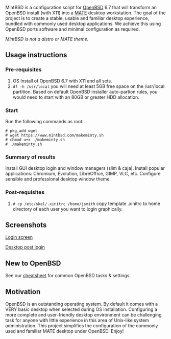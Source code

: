 MintBSD is a configuration script for [OpenBSD](https://openbsd.org "OpenBSD") 6.7 that will transform an OpenBSD install (with X11) into a [MATE](https://mate-desktop.org/ "MATE desktop environment") desktop workstation.  The goal of the project is to create a stable, usable and familiar desktop experience, bundled with commonly used desktop applications.  We achieve this using OpenBSD ports software and minimal configuration as required.

*MintBSD is not a distro or MATE theme.*  

## Usage instructions
### Pre-requisites
1. OS Install of OpenBSD 6.7 with X11 and all sets.
2. `df -h /usr/local` you will need at least 5GB free space on the /usr/local partition.  Based on default OpenBSD installer auto-partion rules, you would need to start with an 80GB or greater HDD allocation.

### Start
Run the following commands as root:
```
# pkg_add wget
# wget https://www.mintbsd.com/makeminty.sh
# chmod u+x ./makeminty.sh
# ./makeminty.sh
```
### Summary of results
Install GUI desktop login and window managers (slim & caja). Install popular applications: Chromium, Evolution, LibreOffice, GIMP, VLC, etc. Configure sensible and professional desktop window theme.

### Post-requisites
1. `# cp /etc/skel/.xinitrc /home/jsmith` copy template .xinitrc to home directory of each user you want to login graphically.

## Screenshots
[Login screen](https://www.mintbsd.com/mintbsd-login-screen.png "mintBSD login screen")

[Desktop post login](https://www.mintbsd.com/mintbsd-screenshot.png "mintBSD desktop screenshot")

## New to OpenBSD
See our [cheatsheet](cheatsheet.html) for common OpenBSD tasks & settings.

## Motivation
OpenBSD is an outstanding operating system.  By default it comes with a VERY basic desktop when selected during OS installation. Configuring a more complete and user-friendly desktop environment can be challenging task for anyone with little experience in this area of Unix-like system administration.  This project simplifies the configuration of the commonly used and familiar MATE desktop under OpenBSD.  Enjoy!
